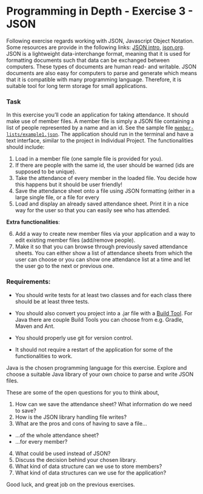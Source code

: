 # Programming in Depth - Exercise 3 - JSON

Following exercise regards working with JSON, Javascript Object Notation. Some resources are provide in the 
following links: [JSON intro](https://www.w3schools.com/js/js_json_intro.asp), [json.org](https://json.org). JSON is a lightweight 
data-interchange format, meaning that it is used for formatting documents such that data can be exchanged between 
computers. These types of documents are human read- and writable. JSON documents are also easy for computers to parse 
and generate which means that it is compatible with many programming language. Therefore, it is suitable tool for long 
term storage for small applications. 

### Task
In this exercise you’ll code an application for taking attendance. It should make
use of member files. A member file is simply a JSON file containing a list of people represented by a name and an id. See
the sample file [`member-lists/example1.json`](member-lists/example1.json). The application 
should run in the terminal and have a text interface, similar to the project in Individual Project. The functionalities 
should include:

1. Load in a member file (one sample file is provided for you).
2. If there are people with the same id, the user should be warned (ids are supposed to be unique).
3. Take the attendance of every member in the loaded file. You decide how this happens but it should be user friendly!
4. Save the attendance sheet onto a file using JSON formatting (either in a large single file, or a file for every
5. Load and display an already saved attendance sheet. Print it in a nice way for the user so that you can easily
see who has attended.

**Extra functionalities**:

6. Add a way to create new member files via your application and a way to edit existing member files (add/remove people).
5. Make it so that you can browse through previously saved attendance sheets. You can either show a list of attendance
sheets from which the user can choose or you can show one attendance list at a time and let the user go to the next or
previous one.

### Requirements:
- You should write tests for at least two classes and for each class there should be at least three tests. 

- You should also convert you project into a .jar file with 
a [Build Tool](https://stackoverflow.com/questions/7249871/what-is-a-build-tool). For Java there are couple Build Tools 
you can choose from e.g. Gradle, Maven and Ant.

- You should properly use git for version control.

- It should not require a restart of the application for some of the functionalities to work.

Java is the chosen programming language for this exercise. Explore and choose a suitable Java library of 
your own choice to parse and write JSON files.

These are some of the open questions for you to think about,
1. How can we save the attendance sheet? What information do we need to save?
2. How is the JSON library handling file writes?
3. What are the pros and cons of having to save a file...
  - ...of the whole attendance sheet?
  - ...for every member?
4. What could be used instead of JSON?
5. Discuss the decision behind your chosen library.
6. What kind of data structure can we use to store members?
7. What kind of data structures can we use for the application?

Good luck, and great job on the previous exercises.
